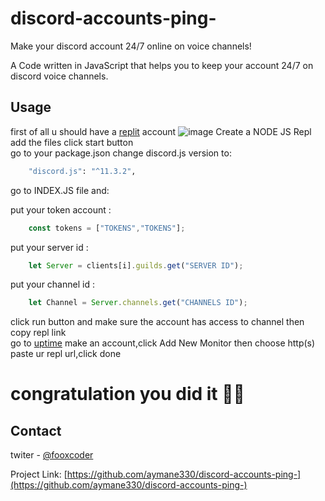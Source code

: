 # discord-accounts-ping-

Make your discord account 24/7 online on voice channels!

A Code written in JavaScript that helps you to keep your account 24/7 on discord voice channels.

## Usage
first of all u should have a [replit](https://replit.com/) account
![image](https://user-images.githubusercontent.com/66003901/185652400-48d5be54-81c7-40da-8eca-60f2007b85db.png)
Create a NODE JS Repl add the files click start button
<br>
go to your package.json change discord.js version to:
```bash
    "discord.js": "^11.3.2",
``` 
go to INDEX.JS file and:

 put your token account :
```js
    const tokens = ["TOKENS","TOKENS"];
```

put your server id :
```js
    let Server = clients[i].guilds.get("SERVER ID"); 
```

put your channel id :
```js
    let Channel = Server.channels.get("CHANNELS ID");
```
click run button and make sure the account has access to channel then copy repl link  
go to [uptime](https://uptimerobot.com) make an account,click Add New Monitor then choose http(s) paste ur repl url,click done 
# congratulation you did it 🎊🎉
<!-- CONTACT -->
## Contact

twiter - [@fooxcoder](https://twitter.com/fooxcoder)

Project Link: [https://github.com/aymane330/discord-accounts-ping-](https://github.com/aymane330/discord-accounts-ping-)
